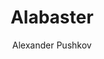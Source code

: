 ---
title: "Alabaster"
github: https://github.com/notpushkin/mkdocs-alabaster
demo: https://mkdocs-alabaster.ale.sh/
author: Alexander Pushkov
ssg:
  - MkDocs
---